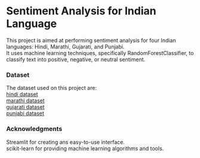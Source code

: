 # Sentiment Analysis for Indian Language  
This project is aimed at performing sentiment analysis for four Indian languages: Hindi, Marathi, Gujarati, and Punjabi.  
It uses machine learning techniques, specifically RandomForestClassifier, to classify text into positive, negative, or neutral sentiment.  

### Dataset  
The dataset used on this project are:  
[hindi dataset]()  
[marathi dataset]()  
[gujarati dataset]()  
[punjabi dataset]()
  
### Acknowledgments  
Streamlit for creating ans easy-to-use interface.  
scikit-learn for providing machine learning algorithms and tools.
